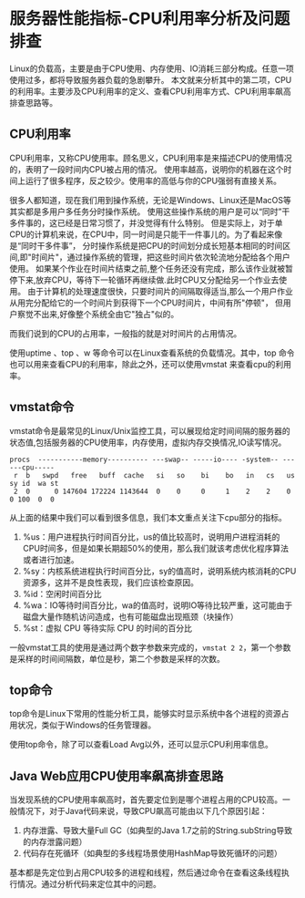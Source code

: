 # 服务器性能指标-CPU利用率分析及问题排查
Linux的负载高，主要是由于CPU使用、内存使用、IO消耗三部分构成。任意一项使用过多，都将导致服务器负载的急剧攀升。
本文就来分析其中的第二项，CPU的利用率。主要涉及CPU利用率的定义、查看CPU利用率方式、CPU利用率飙高排查思路等。

## CPU利用率
CPU利用率，又称CPU使用率。顾名思义，CPU利用率是来描述CPU的使用情况的，表明了一段时间内CPU被占用的情况。
使用率越高，说明你的机器在这个时间上运行了很多程序，反之较少。使用率的高低与你的CPU强弱有直接关系。

很多人都知道，现在我们用到操作系统，无论是Windows、Linux还是MacOS等其实都是多用户多任务分时操作系统。
使用这些操作系统的用户是可以“同时”干多件事的，这已经是日常习惯了，并没觉得有什么特别。 
但是实际上，对于单CPU的计算机来说，在CPU中，同一时间是只能干一件事儿的。为了看起来像是“同时干多件事”，
分时操作系统是把CPU的时间划分成长短基本相同的时间区间,即"时间片"，通过操作系统的管理，把这些时间片依次轮流地分配给各个用户使用。 
如果某个作业在时间片结束之前,整个任务还没有完成，那么该作业就被暂停下来,放弃CPU，等待下一轮循环再继续做.此时CPU又分配给另一个作业去使用。 
由于计算机的处理速度很快，只要时间片的间隔取得适当,那么一个用户作业从用完分配给它的一个时间片到获得下一个CPU时间片，中间有所"停顿"，
但用户察觉不出来,好像整个系统全由它"独占"似的。

而我们说到的CPU的占用率，一般指的就是对时间片的占用情况。

使用uptime 、top 、w 等命令可以在Linux查看系统的负载情况。其中，top 命令也可以用来查看CPU的利用率，除此之外，还可以使用vmstat 来查看cpu的利用率。 

## vmstat命令
vmstat命令是最常见的Linux/Unix监控工具，可以展现给定时间间隔的服务器的状态值,包括服务器的CPU使用率，内存使用，虚拟内存交换情况,IO读写情况。
```
procs  -----------memory---------- ---swap-- -----io---- -system-- ------cpu-----
 r  b   swpd   free   buff  cache   si   so    bi    bo   in   cs   us sy id  wa st
 2  0      0 147604 172224 1143644  0    0     0     1    2    2    0  0 100  0  0
```
从上面的结果中我们可以看到很多信息，我们本文重点关注下cpu部分的指标。
1. %us：用户进程执行时间百分比，us的值比较高时，说明用户进程消耗的CPU时间多，但是如果长期超50%的使用，那么我们就该考虑优化程序算法或者进行加速。
2. %sy：内核系统进程执行时间百分比，sy的值高时，说明系统内核消耗的CPU资源多，这并不是良性表现，我们应该检查原因。
3. %id：空闲时间百分比
4. %wa：IO等待时间百分比，wa的值高时，说明IO等待比较严重，这可能由于磁盘大量作随机访问造成，也有可能磁盘出现瓶颈（块操作）
5. %st：虚拟 CPU 等待实际 CPU 的时间的百分比

一般vmstat工具的使用是通过两个数字参数来完成的，`vmstat 2 2`，第一个参数是采样的时间间隔数，单位是秒，第二个参数是采样的次数。

## top命令
top命令是Linux下常用的性能分析工具，能够实时显示系统中各个进程的资源占用状况，类似于Windows的任务管理器。

使用top命令，除了可以查看Load Avg以外，还可以显示CPU利用率信息。


## Java Web应用CPU使用率飙高排查思路
当发现系统的CPU使用率飙高时，首先要定位到是哪个进程占用的CPU较高。一般情况下，对于Java代码来说，导致CPU飙高可能由以下几个原因引起：
1. 内存泄露、导致大量Full GC（如典型的Java 1.7之前的String.subString导致的内存泄露问题） 
2. 代码存在死循环（如典型的多线程场景使用HashMap导致死循环的问题）

基本都是先定位到占用CPU较多的进程和线程，然后通过命令在查看这条线程执行情况。通过分析代码来定位其中的问题。